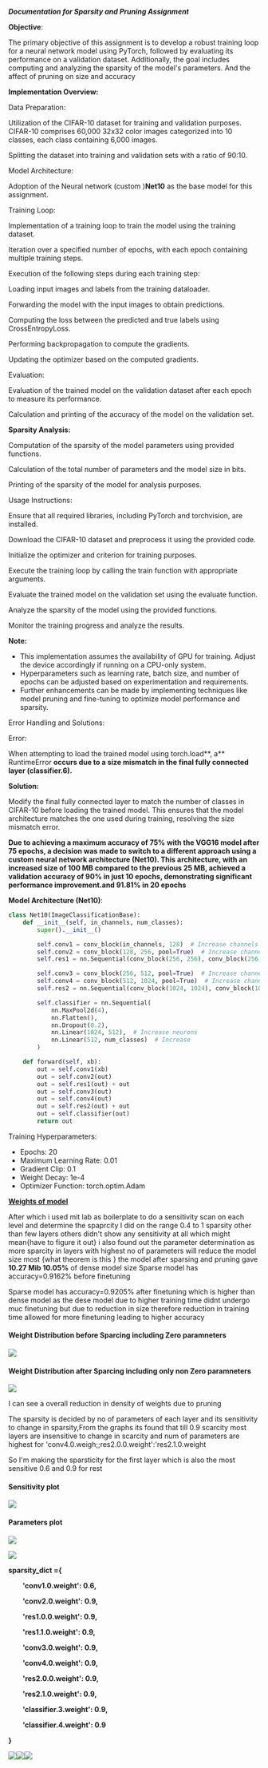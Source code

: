 ﻿
***Documentation for Sparsity and Pruning Assignment***

**Objective**:

The primary objective of this assignment is to develop a robust training loop for a neural network model using PyTorch, followed by evaluating its performance on a validation dataset. Additionally, the goal includes computing and analyzing the sparsity of the model's parameters. And the affect of pruning on size and accuracy

**Implementation Overview:**

Data Preparation:

Utilization of the CIFAR-10 dataset for training and validation purposes. CIFAR-10 comprises 60,000 32x32 color images categorized into 10 classes, each class containing 6,000 images.

Splitting the dataset into training and validation sets with a ratio of 90:10.

Model Architecture:

Adoption of the Neural network (custom )**Net10** as the base model for this assignment.

Training Loop:

Implementation of a training loop to train the model using the training dataset.

Iteration over a specified number of epochs, with each epoch containing multiple training steps.

Execution of the following steps during each training step:

Loading input images and labels from the training dataloader.

Forwarding the model with the input images to obtain predictions.

Computing the loss between the predicted and true labels using CrossEntropyLoss.

Performing backpropagation to compute the gradients.

Updating the optimizer based on the computed gradients.

Evaluation:

Evaluation of the trained model on the validation dataset after each epoch to measure its performance.

Calculation and printing of the accuracy of the model on the validation set.

**Sparsity Analysis:**

Computation of the sparsity of the model parameters using provided functions.

Calculation of the total number of parameters and the model size in bits.

Printing of the sparsity of the model for analysis purposes.

Usage Instructions:

Ensure that all required libraries, including PyTorch and torchvision, are installed.

Download the CIFAR-10 dataset and preprocess it using the provided code.

Initialize the optimizer and criterion for training purposes.

Execute the training loop by calling the train function with appropriate arguments.

Evaluate the trained model on the validation set using the evaluate function.

Analyze the sparsity of the model using the provided functions.

Monitor the training progress and analyze the results.

**Note:**

- This implementation assumes the availability of GPU for training. Adjust the device accordingly if running on a CPU-only system.
- Hyperparameters such as learning rate, batch size, and number of epochs can be adjusted based on experimentation and requirements.
- Further enhancements can be made by implementing techniques like model pruning and fine-tuning to optimize model performance and sparsity.

Error Handling and Solutions:

Error:

When attempting to load the trained model using torch.load**, a** RuntimeError **occurs due to a size mismatch in the final fully connected layer (**classifier.6**).**

**Solution:**

Modify the final fully connected layer to match the number of classes in CIFAR-10 before loading the trained model. This ensures that the model architecture matches the one used during training, resolving the size mismatch error.


**Due to achieving a maximum accuracy of 75% with the VGG16 model after 75 epochs, a decision was made to switch to a different approach using a custom neural network architecture (**Net10**). This architecture, with an increased size of 100 MB compared to the previous 25 MB, achieved a validation accuracy of 90% in just 10 epochs, demonstrating significant performance improvement.and 91.81% in 20 epochs**

**Model Architecture (Net10)**:
```python
class Net10(ImageClassificationBase):
    def __init__(self, in_channels, num_classes):
        super().__init__()

        self.conv1 = conv_block(in_channels, 128)  # Increase channels
        self.conv2 = conv_block(128, 256, pool=True)  # Increase channels
        self.res1 = nn.Sequential(conv_block(256, 256), conv_block(256, 256))

        self.conv3 = conv_block(256, 512, pool=True)  # Increase channels
        self.conv4 = conv_block(512, 1024, pool=True)  # Increase channels
        self.res2 = nn.Sequential(conv_block(1024, 1024), conv_block(1024, 1024))

        self.classifier = nn.Sequential(
            nn.MaxPool2d(4),
            nn.Flatten(),
            nn.Dropout(0.2),
            nn.Linear(1024, 512),  # Increase neurons
            nn.Linear(512, num_classes)  # Increase
        )

    def forward(self, xb):
        out = self.conv1(xb)
        out = self.conv2(out)
        out = self.res1(out) + out
        out = self.conv3(out)
        out = self.conv4(out)
        out = self.res2(out) + out
        out = self.classifier(out)
        return out

```


Training Hyperparameters:

- Epochs: 20
- Maximum Learning Rate: 0.01
- Gradient Clip: 0.1
- Weight Decay: 1e-4
- Optimizer Function: torch.optim.Adam



[**Weights of model**](https://drive.google.com/file/d/1_SIsdoGgsSs94GS-whSgizS9oQrxyE2m/view?usp=sharing)




After which i used mit lab as boilerplate to do a sensitivity scan on each level and determine the spaprcity I did on the range 0.4 to 1 sparsity other than few layers others didn't show any sensitivity at all which might mean{have to figure it out} i also found out the parameter determination as more sparcity in layers with highest no of parameters will reduce the model size most {what theorem is this }  the model after sparsing and pruning gave **10.27 Mib 10.05%** of dense model size Sparse model has accuracy=0.9162% before finetuning

Sparse model has accuracy=0.9205% after finetuning which  is  higher than dense model as the dese model due to higher training time didnt undergo muc  finetuning but due to reduction in size therefore reduction in training time allowed for more finetuning leading to higher accuracy







#### <a name="_69fqv3g3ffvo"></a>Weight Distribution before Sparcing including Zero paramneters
![](Aspose.Words.7f2dbd86-571f-41de-a498-6f3d92437937.001.png)
#### <a name="_ubyha7o6gdwl"></a>Weight Distribution after Sparcing  including only non Zero paramneters
![](Aspose.Words.7f2dbd86-571f-41de-a498-6f3d92437937.002.png)


I can see a overall reduction in density of weights due to  pruning

The sparsity is decided by no  of parameters of each layer and its sensitivity to change in sparsity,From the graphs its found that till 0.9 scarcity most layers are insensitive to change in scarcity and num of parameters are highest  for  'conv4.0.weigh;;res2.0.0.weight':'res2.1.0.weight

So I'm making the sparsticity for the first layer which is  also the most sensitive 0.6 and 0.9 for rest


#### <a name="_oc3ft3ncx2az"></a>Sensitivity plot
![](Aspose.Words.7f2dbd86-571f-41de-a498-6f3d92437937.003.png)
#### <a name="_jsma6uf4me6y"></a>Parameters plot
![](Aspose.Words.7f2dbd86-571f-41de-a498-6f3d92437937.004.png)


![](Aspose.Words.7f2dbd86-571f-41de-a498-6f3d92437937.005.png)

**sparsity\_dict ={**

`    `**'conv1.0.weight': 0.6,**

`    `**'conv2.0.weight': 0.9,**

`    `**'res1.0.0.weight': 0.9,**

`    `**'res1.1.0.weight': 0.9,**

`    `**'conv3.0.weight': 0.9,**

`    `**'conv4.0.weight': 0.9,**

`    `**'res2.0.0.weight': 0.9,**

`    `**'res2.1.0.weight': 0.9,**

`    `**'classifier.3.weight': 0.9,**

`    `**'classifier.4.weight': 0.9**

**}**

![](Aspose.Words.7f2dbd86-571f-41de-a498-6f3d92437937.006.png)![](Aspose.Words.7f2dbd86-571f-41de-a498-6f3d92437937.007.png)![](Aspose.Words.7f2dbd86-571f-41de-a498-6f3d92437937.008.png)
